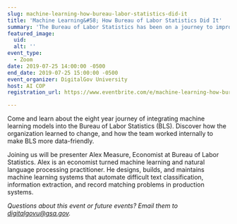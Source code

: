 ```yaml
---
slug: machine-learning-how-bureau-labor-statistics-did-it
title: 'Machine Learning&#58; How Bureau of Labor Statistics Did It'
summary: 'The Bureau of Labor Statistics has been on a journey to improve their data reporting, using and iterating on machine learning, from algorithms to deep neural networks with lessons for everyone on this path&#46;'
featured_image: 
  uid: 
  alt: ''
event_type: 
  - Zoom
date: 2019-07-25 14:00:00 -0500
end_date: 2019-07-25 15:00:00 -0500
event_organizer: DigitalGov University
host: AI COP
registration_url: https://www.eventbrite.com/e/machine-learning-how-bureau-of-labor-statistics-did-it-registration-64613832713

---
```


Come and learn about the eight year journey of integrating machine learning models into the Bureau of Labor Statistics (BLS). Discover how the organization learned to change, and how the team worked internally to make BLS more data-friendly.

Joining us will be presenter Alex Measure, Economist at Bureau of Labor Statistics. Alex is an economist turned machine learning and natural language processing practitioner. He designs, builds, and maintains machine learning systems that automate difficult text classification, information extraction, and record matching problems in production systems.

_Questions about this event or future events? Email them to [digitalgovu@gsa.gov](mailto:digitalgovu@gsa.gov)._ 
